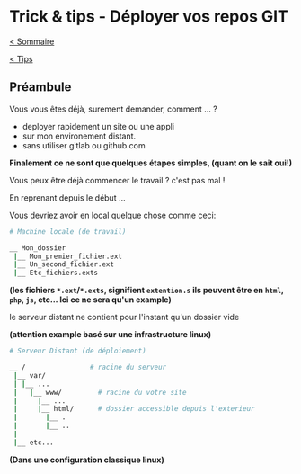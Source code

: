# Trick & tips - Déployer vos repos GIT

[< Sommaire](/README.md)

[< Tips](./README.md)

## Préambule

Vous vous êtes déjà, surement demander, comment ... ? 
- deployer rapidement un site ou une appli
- sur mon environement distant.
- sans utiliser gitlab ou github.com

**Finalement ce ne sont que quelques étapes simples, (quant on le sait oui!)**


Vous peux être déjà commencer le travail ? c'est pas mal !

En reprenant depuis le début ...

Vous devriez avoir en local quelque chose comme ceci:

```bash
# Machine locale (de travail)

__ Mon_dossier
 |__ Mon_premier_fichier.ext
 |__ Un_second_fichier.ext
 |__ Etc_fichiers.exts
```
**(les fichiers `*.ext`/`*.exts`, signifient `extention.s` ils peuvent être en `html`, `php`, `js`, etc... Ici ce ne sera qu'un example)**

le serveur distant ne contient pour l'instant qu'un dossier vide 

**(attention example basé sur une infrastructure linux)**

```bash
# Serveur Distant (de déploiement)

__ /                # racine du serveur
 |__ var/
 | |__ ...
 |   |__ www/         # racine du votre site
 |     |__ ...
 |     |__ html/      # dossier accessible depuis l'exterieur
 |       |__ .
 |       |__ ..
 |
 |__ etc...
```
**(Dans une configuration classique linux)**


